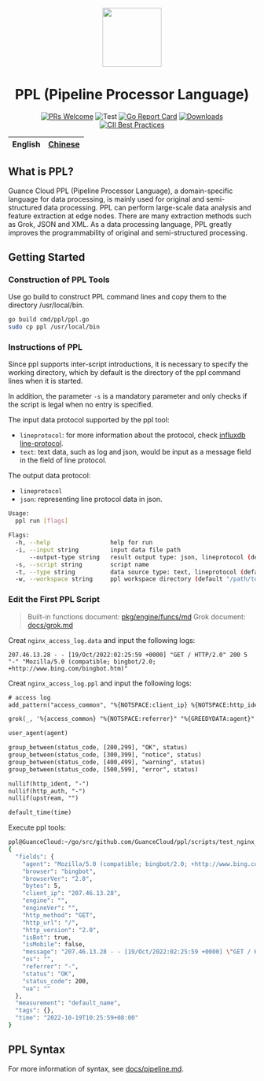 <div align="center">
<br/>

<img src="./docs/images/icon-color.svg" width="120">

# PPL (Pipeline Processor Language)

[![PRs Welcome](https://img.shields.io/badge/PRs-welcome-brightgreen.svg?style=flat&logo=github&color=2370ff&labelColor=454545)](http://makeapullrequest.com)
![Test](https://github.com/GuanceCloud/ppl/actions/workflows/main.yml/badge.svg)
[![Go Report Card](https://goreportcard.com/badge/github.com/GuanceCloud/ppl)](https://goreportcard.com/report/github.com/GuanceCloud/ppl)
[![Downloads](https://img.shields.io/github/downloads/GuanceCloud/ppl/total.svg)](https://github.com/GuanceCloud/ppl/releases)
[![CII Best Practices](https://bestpractices.coreinfrastructure.org/projects/6202/badge)](https://bestpractices.coreinfrastructure.org/projects/6202)

| English | [Chinese](README_zh.md) |
| --- | --- |

</div>

## What is PPL?

Guance Cloud PPL (Pipeline Processor Language), a domain-specific language for data processing, is mainly used for original and semi-structured data processing. PPL can perform large-scale data analysis and feature extraction at edge nodes. There are many extraction methods such as Grok, JSON and XML.
As a data processing language, PPL greatly improves the programmability of original and semi-structured processing.

## Getting Started

### Construction of PPL Tools

Use go build to construct PPL command lines and copy them to the directory /usr/local/bin.

```sh
go build cmd/ppl/ppl.go
sudo cp ppl /usr/local/bin
```

### Instructions of PPL

Since ppl supports inter-script introductions, it is necessary to specify the working directory, which by default is the directory of the ppl command lines when it is started.

In addition, the parameter `-s` is a mandatory parameter and only checks if the script is legal when no entry is specified.

The input data protocol supported by the ppl tool:

- `lineprotocol`: for more information about the protocol, check [influxdb line-protocol](https://docs.influxdata.com/influxdb/cloud/reference/syntax/line-protocol/).
- `text`: text data, such as log and json, would be input as a message field in the field of line protocol.

The output data protocol:

- `lineprotocol`
- `json`: representing line protocol data in json.

```sh
Usage:
  ppl run [flags]

Flags:
  -h, --help                 help for run
  -i, --input string         input data file path
      --output-type string   result output type: json, lineprotocol (default "json")
  -s, --script string        script name
  -t, --type string          data source type: text, lineprotocol (default "text")
  -w, --workspace string     ppl workspace directory (default "/path/to/ppl-process-working-dir")
```

### Edit the First PPL Script

> Built-in functions document: [pkg/engine/funcs/md](pkg/engine/funcs/md)
> Grok document: [docs/grok.md](docs/grok.md)

Creat `nginx_access_log.data` and input the following logs:

```text
207.46.13.28 - - [19/Oct/2022:02:25:59 +0000] "GET / HTTP/2.0" 200 5 "-" "Mozilla/5.0 (compatible; bingbot/2.0; +http://www.bing.com/bingbot.htm)"
```

Creat `nginx_access_log.ppl` and input the following logs:

```txt
# access log
add_pattern("access_common", "%{NOTSPACE:client_ip} %{NOTSPACE:http_ident} %{NOTSPACE:http_auth} \\[%{HTTPDATE:time}\\] \"%{DATA:http_method} %{GREEDYDATA:http_url} HTTP/%{NUMBER:http_version}\" %{INT:status_code:int} %{INT:bytes:int}")

grok(_, '%{access_common} "%{NOTSPACE:referrer}" "%{GREEDYDATA:agent}"')

user_agent(agent)

group_between(status_code, [200,299], "OK", status)
group_between(status_code, [300,399], "notice", status)
group_between(status_code, [400,499], "warning", status)
group_between(status_code, [500,599], "error", status)

nullif(http_ident, "-")
nullif(http_auth, "-")
nullif(upstream, "")

default_time(time)
```

Execute ppl tools:

```sh
ppl@GuanceCloud:~/go/src/github.com/GuanceCloud/ppl/scripts/test_nginx_access_log$ ppl run -s nginx_access_log.ppl -i nginx_access_log.data 
{
  "fields": {
    "agent": "Mozilla/5.0 (compatible; bingbot/2.0; +http://www.bing.com/bingbot.htm)",
    "browser": "bingbot",
    "browserVer": "2.0",
    "bytes": 5,
    "client_ip": "207.46.13.28",
    "engine": "",
    "engineVer": "",
    "http_method": "GET",
    "http_url": "/",
    "http_version": "2.0",
    "isBot": true,
    "isMobile": false,
    "message": "207.46.13.28 - - [19/Oct/2022:02:25:59 +0000] \"GET / HTTP/2.0\" 200 5 \"-\" \"Mozilla/5.0 (compatible; bingbot/2.0; +http://www.bing.com/bingbot.htm)\"",
    "os": "",
    "referrer": "-",
    "status": "OK",
    "status_code": 200,
    "ua": ""
  },
  "measurement": "default_name",
  "tags": {},
  "time": "2022-10-19T10:25:59+08:00"
}
```

## PPL Syntax

For more information of syntax, see [docs/pipeline.md](docs/pipeline.md).
